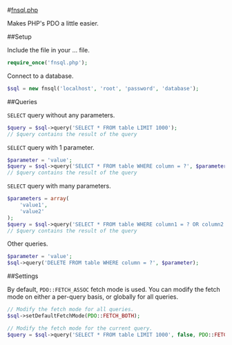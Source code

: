 #[fnsql.php][0]

Makes PHP's PDO a little easier.

##Setup

Include the file in your ... file.

```php
require_once('fnsql.php');
```

Connect to a database.

```php
$sql = new fnsql('localhost', 'root', 'password', 'database');
```

##Queries

`SELECT` query without any parameters.

```php
$query = $sql->query('SELECT * FROM table LIMIT 1000');
// $query contains the result of the query
```

`SELECT` query with 1 parameter.

```php
$parameter = 'value';
$query = $sql->query('SELECT * FROM table WHERE column = ?', $parameter);
// $query contains the result of the query
```

`SELECT` query with many parameters.

```php
$parameters = array(
    'value1',
    'value2'
);
$query = $sql->query('SELECT * FROM table WHERE column1 = ? OR column2 = ?', $parameters);
// $query contains the result of the query
```

Other queries.

```php
$parameter = 'value';
$sql->query('DELETE FROM table WHERE column = ?', $parameter);
```

##Settings

By default, `PDO::FETCH_ASSOC` fetch mode is used. You can modify the fetch mode on either a per-query basis, or globally for all queries.

```php
// Modify the fetch mode for all queries.
$sql->setDefaultFetchMode(PDO::FETCH_BOTH);

// Modify the fetch mode for the current query.
$query = $sql->query('SELECT * FROM table LIMIT 1000', false, PDO::FETCH_BOTH);
```

[0]: https://raw.github.com/fncombo/fnsql.php/master/fnsql.php
